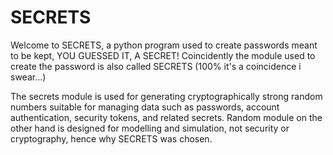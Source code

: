 # SECRETS

Welcome to SECRETS, a python program used to create passwords meant to be kept, YOU GUESSED IT, A SECRET!
Coincidently the module used to create the password is also called SECRETS (100% it's a coincidence i swear...)

The secrets module is used for generating cryptographically strong random numbers suitable for managing data such as passwords,
account authentication, security tokens, and related secrets. Random module on the other hand is designed for modelling and simulation, not security or cryptography, hence why SECRETS was chosen.
